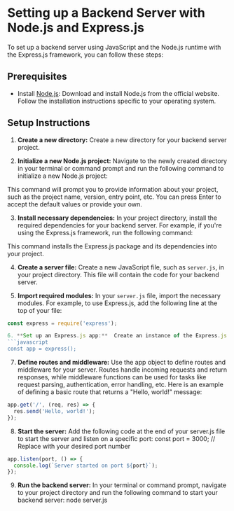 # Setting up a Backend Server with Node.js and Express.js

To set up a backend server using JavaScript and the Node.js runtime with the Express.js framework, you can follow these steps:

## Prerequisites
- Install [Node.js](https://nodejs.org): Download and install Node.js from the official website. Follow the installation instructions specific to your operating system.

## Setup Instructions

1. **Create a new directory:** Create a new directory for your backend server project.

2. **Initialize a new Node.js project:** Navigate to the newly created directory in your terminal or command prompt and run the following command to initialize a new Node.js project:

This command will prompt you to provide information about your project, such as the project name, version, entry point, etc. You can press Enter to accept the default values or provide your own.

3. **Install necessary dependencies:** In your project directory, install the required dependencies for your backend server. For example, if you're using the Express.js framework, run the following command:

This command installs the Express.js package and its dependencies into your project.

4. **Create a server file:** Create a new JavaScript file, such as `server.js`, in your project directory. This file will contain the code for your backend server.

5. **Import required modules:** In your `server.js` file, import the necessary modules. For example, to use Express.js, add the following line at the top of your file:
```javascript
const express = require('express');

6. **Set up an Express.js app:**  Create an instance of the Express.js application by calling the `express()` function . This will initialize the app object that represents your backend server
```javascript
const app = express(); 
```

7. **Define routes and middleware:**  Use the app object to define routes and middleware for your server. Routes handle incoming requests and return responses, while middleware functions can be used for tasks like request parsing, authentication, error handling, etc. Here is an example of defining a basic route that returns a "Hello, world!" message:
```javascript
app.get('/', (req, res) => {
  res.send('Hello, world!');
});
```


8. **Start the server:**  Add the following code at the end of your server.js file to start the server and listen on a specific port:
const port = 3000; // Replace with your desired port number
```javascript
app.listen(port, () => {
  console.log(`Server started on port ${port}`);
});
```

9. **Run the backend server:**  In your terminal or command prompt, navigate to your project directory and run the following command to start your backend server:
node server.js



